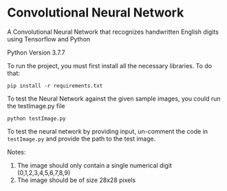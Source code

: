 # Convolutional Neural Network

A Convolutional Neural Network that recognizes handwritten English digits using Tensorflow and Python

Python Version 3.7.7

To run the project, you must first install all the necessary libraries.
To do that:
```
pip install -r requirements.txt
```

To test the Neural Network against the given sample images, you could run the testImage.py file
```
python testImage.py
```

To test the neural network by providing input, un-comment the code in `testImage.py` and provide the path to the test image.

Notes:
1. The image should only contain a single numerical digit (0,1,2,3,4,5,6,7,8,9)
2. The image should be of size 28x28 pixels
